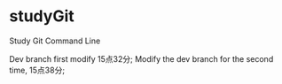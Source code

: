 # studyGit
Study Git Command Line

Dev branch first modify 15点32分;
Modify the dev branch for the second time, 15点38分;
